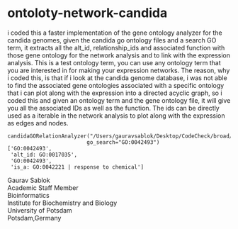 # ontoloty-network-candida

i coded this a faster implementation of the gene ontology analyzer for the candida genomes, given the candida go ontology files and a search GO term, it extracts all the alt_id,  relationship_ids and associated function with those  gene ontology for the network analysis and to link with  the expression analysis. This is a test ontology term, you can use any ontology term that you are interested in for making your expression networks. The reason, why i coded this, is that if i look at the candida genome database, i was not able to find the associated gene ontologies associated with a specific ontology that i can plot along with the expression into a directed acyclic graph, so i coded this and given an ontology term and the gene ontology file, it will give you all the associated IDs as well as the function. The ids can be directly used as a iterable in the network analysis to plot along with the expression as edges and nodes. 

```
candidaGORelationAnalyzer("/Users/gauravsablok/Desktop/CodeCheck/broad/goslim_candida.obo",
                         go_search="GO:0042493")
['GO:0042493',
 'alt_id: GO:0017035',
 'GO:0042493',
 'is_a: GO:0042221 | response to chemical']
```
Gaurav Sablok \
Academic Staff Member \
Bioinformatics \
Institute for Biochemistry and Biology \
University of Potsdam \
Potsdam,Germany 

